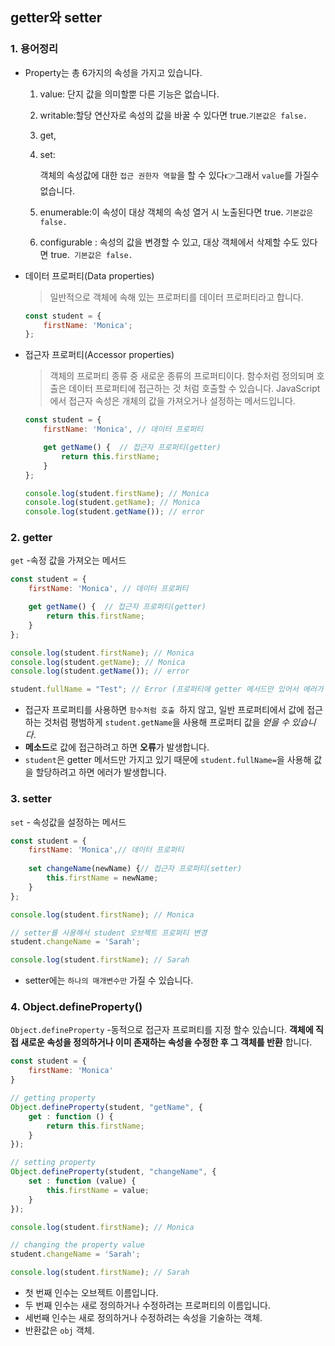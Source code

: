 ## getter와 setter

### 1. 용어정리

* Property는 총 6가지의 속성을 가지고 있습니다.

  1. value:  단지 값을 의미할뿐 다른 기능은 없습니다.

  2. writable:할당 연산자로 속성의 값을 바꿀 수 있다면 true.```기본값은 false.```

  3. get,

  4. set: 

     객체의 속성값에 대한 `접근 권한자 역할`을 할 수 있다👉그래서 ```value```를 가질수 없습니다.

  5. enumerable:이 속성이 대상 객체의 속성 열거 시 노출된다면 true. ```기본값은 false.```

  6. configurable : 속성의 값을 변경할 수 있고, 대상 객체에서 삭제할 수도 있다면 true.``` 기본값은 false.```

* 데이터 프로퍼티(Data properties)

  > 일반적으로 객체에 속해 있는 프로퍼티를 데이터 프로퍼티라고 합니다.

  ```js
  const student = {
      firstName: 'Monica'; 
  };
  ```

* 접근자 프로퍼티(Accessor properties)

  > 객체의 프로퍼티 종류 중 새로운 종류의 프로퍼티이다. 함수처럼 정의되며 호출은 데이터 프로퍼티에 접근하는 것 처럼 호출할 수 있습니다. JavaScript에서 접근자 속성은 개체의 값을 가져오거나 설정하는 메서드입니다. 

  ```js
  const student = {
      firstName: 'Monica', // 데이터 프로퍼티
  
      get getName() {  // 접근자 프로퍼티(getter)
          return this.firstName;
      }
  };
  
  console.log(student.firstName); // Monica
  console.log(student.getName); // Monica
  console.log(student.getName()); // error
  ```

### 2. getter

`get` -속정 값을 가져오는 메서드

```js
const student = {
    firstName: 'Monica', // 데이터 프로퍼티

    get getName() {  // 접근자 프로퍼티(getter)
        return this.firstName;
    }
};

console.log(student.firstName); // Monica
console.log(student.getName); // Monica
console.log(student.getName()); // error

student.fullName = "Test"; // Error (프로퍼티에 getter 메서드만 있어서 에러가 발생합니다.)
```

* 접근자 프로퍼티를 사용하면 ```함수처럼 호출 ```하지 않고, 일반 프로퍼티에서 값에 접근하는 것처럼 평범하게 `student.getName`을 사용해 프로퍼티 값을 *얻을 수 있습니다*.
* **메소드**로 값에 접근하려고 하면 **오류**가 발생합니다.
* `student`은 getter 메서드만 가지고 있기 때문에 `student.fullName=`을 사용해 값을 할당하려고 하면 에러가 발생합니다.

### 3. setter

`set` - 속성값을 설정하는 메서드

```js
const student = {
    firstName: 'Monica',// 데이터 프로퍼티
    
    set changeName(newName) {// 접근자 프로퍼티(setter)
        this.firstName = newName;
    }
};

console.log(student.firstName); // Monica

// setter를 사용해서 student 오브젝트 프로퍼티 변경
student.changeName = 'Sarah';

console.log(student.firstName); // Sarah
```

* setter에는 ```하나의 매개변수만``` 가질 수 있습니다.

### 4. Object.defineProperty()

 `Object.defineProperty` -동적으로 접근자 프로퍼티를 지정 할수 있습니다. **객체에 직접 새로운 속성을 정의하거나 이미 존재하는 속성을 수정한 후 그 객체를 반환** 합니다.

```js
const student = {
    firstName: 'Monica'
}

// getting property
Object.defineProperty(student, "getName", {
    get : function () {
        return this.firstName;
    }
});

// setting property
Object.defineProperty(student, "changeName", {
    set : function (value) {
        this.firstName = value;
    }
});

console.log(student.firstName); // Monica

// changing the property value
student.changeName = 'Sarah';

console.log(student.firstName); // Sarah
```

* 첫 번째 인수는 오브젝트 이름입니다.
* 두 번째 인수는 새로 정의하거나 수정하려는 프로퍼티의 이름입니다.
* 세번째 인수는 새로 정의하거나 수정하려는 속성을 기술하는 객체.
* 반환값은 `obj` 객체.



